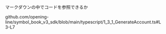 マークダウンの中でコードを参照できるか


github.com/opening-line/symbol_book_v3_sdk/blob/main/typescript/1_3_1_GenerateAccount.ts#L3-L7